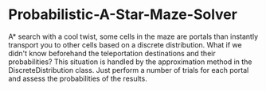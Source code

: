 # Probabilistic-A-Star-Maze-Solver
A* search with a cool twist, some cells in the maze are portals than instantly transport you to other cells based on a discrete distribution. 
What if we didn't know beforehand the teleportation destinations and their probabilities? This situation is handled by the approximation method in the
DiscreteDistribution class. Just perform a number of trials for each portal and assess the probabilities of the results.

